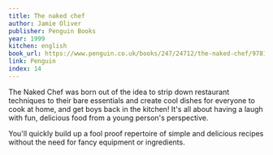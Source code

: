 ```yaml
---
title: The naked chef
author: Jamie Oliver
publisher: Penguin Books
year: 1999
kitchen: english
book_url: https://www.penguin.co.uk/books/247/24712/the-naked-chef/9781405933513.html
link: Penguin
index: 14
---
```


The Naked Chef was born out of the idea to strip down restaurant techniques to their bare essentials and create cool dishes for everyone to cook at home, and get boys back in the kitchen! It's all about having a laugh with fun, delicious food from a young person's perspective.

You'll quickly build up a fool proof repertoire of simple and delicious recipes without the need for fancy equipment or ingredients.